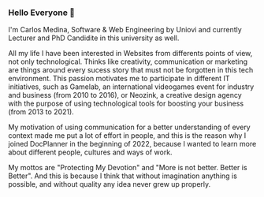 ### Hello Everyone 👋

I'm Carlos Medina, Software & Web Engineering by Uniovi and currently Lecturer and PhD Candidite in this university as well. 

All my life I have been interested in Websites from differents points of view, not only technological. Thinks like creativity, communication or marketing are things around every sucess story that must not be forgotten in this tech environment. This passion motivates me to participate in different IT initiatives, such as Gamelab, an international videogames event for industry and business (from 2010 to 2016), or Neozink, a creative design agency with the purpose of using technological tools for boosting your business (from 2013 to 2021).

My motivation of using communication for a better understanding of every context made me put a lot of effort in people, and this is the reason why I joined DocPlanner in the beginning of 2022, because I wanted to learn more about different people, cultures and ways of work.

My mottos are "Protecting My Devotion" and "More is not better. Better is Better". And this is because I think that without imagination anything is possible, and without quality any idea never grew up properly.




